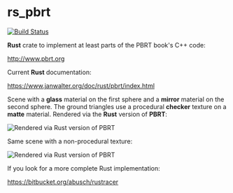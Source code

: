 # rs_pbrt

[![Build Status](https://travis-ci.org/wahn/rs_pbrt.svg?branch=master)](https://travis-ci.org/wahn/rs_pbrt)

**Rust** crate to implement at least parts of the PBRT book's C++ code:

http://www.pbrt.org

Current **Rust** documentation:

https://www.janwalter.org/doc/rust/pbrt/index.html

Scene with a **glass** material on the first sphere and a **mirror**
material on the second sphere. The ground triangles use a procedural
**checker** texture on a **matte** material. Rendered via the **Rust**
version of **PBRT**:

![Rendered via Rust version of PBRT](https://www.janwalter.org/assets/spheres-differentials-texfilt_v0_1_5.png)

Same scene with a non-procedural texture:

![Rendered via Rust version of PBRT](https://www.janwalter.org/assets/spheres-differentials-texfilt_v0_1_6.png)

If you look for a more complete Rust implementation:

https://bitbucket.org/abusch/rustracer
